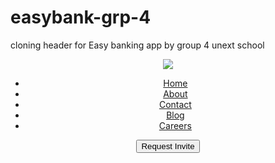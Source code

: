 # easybank-grp-4
cloning header for Easy banking app by group 4 unext school
<!DOCTYPE html>
<!DOCTYPE html>
<html>
<head>
	<title>Easy Bank Landing Page</title>
	<link rel="stylesheet" type="text/css" href="css/style.css">
</head>
<body>
<header class="had1">
	<img src="image/logo.svg" class="logo">
	<div class="link-box">
		<ul class="link">
			<li><a href="#">Home</a></li>
			<li><a href="#">About</a></li>
			<li><a href="#">Contact</a></li>
			<li><a href="#">Blog</a></li>
			<li><a href="#">Careers</a></li>
		</ul>
		<button class="_button">Request Invite</button>
	</div>
</header>
</body>
</html>
